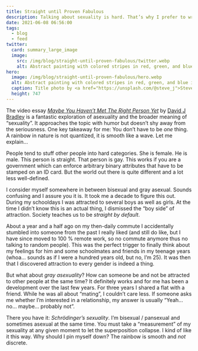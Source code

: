 ```yaml
---
title: Straight until Proven Fabulous
description: Talking about sexuality is hard. That’s why I prefer to write.
date: 2021-06-08 06:56:00
tags:
  - blog
  - feed
twitter:
  card: summary_large_image
  image:
    src: /img/blog/straight-until-proven-fabulous/twitter.webp
    alt: Abstract painting with colored stripes in red, green, and blue in the background and a rainbow in the lower right hand side.
hero:
  image: /img/blog/straight-until-proven-fabulous/hero.webp
  alt: Abstract painting with colored stripes in red, green, and blue in the background and a rainbow in the lower right hand side.
  caption: Title photo by <a href="https://unsplash.com/@steve_j">Steve Johnson</a> on <a href="https://unsplash.com/photos/5Z9GhJJjiCc">Unsplash</a>.
  height: 747
---
```


The video essay _[Maybe You Haven’t Met The Right Person Yet](https://www.youtube.com/watch?v=vkRPPcxPPjA)_ by [David J Bradley](https://www.youtube.com/c/DavidJBradley) is a fantastic exploration of asexuality and the broader meaning of “sexuality”. It approaches the topic with humor but doesn’t shy away from the seriousness. One key takeaway for me: You don’t have to be _one_ thing. A rainbow in nature is not quantized, it is smooth like a wave. Let me explain…

People tend to stuff other people into hard categories. She is female. He is male. This person is straight. That person is gay. This works if you are a government which can enforce arbitrary binary attributes that have to be stamped on an ID card. But the world out there is quite different and a lot less well-defined.

I consider myself somewhere in between bisexual and gray asexual. Sounds confusing and I assure you it is. It took me a decade to figure this out. During my schooldays I was attracted to several boys as well as girls. At the time I didn’t know this is an actual thing, I dismissed the “boy side” of attraction. Society teaches us to be _straight by default_.

About a year and a half ago on my then-daily commute I accidentally stumbled into someone from the past I really liked (and still do like, but I have since moved to 100 % remote work, so no commute anymore thus no talking to random people). This was the perfect trigger to finally think about my feelings for him and some schoolmates and friends in my teenage years (whoa… sounds as if I were a hundred years old, but no, I’m 25). It was then that I discovered attraction to every gender is indeed a thing.

But what about _gray asexuality_? How can someone be and not be attracted to other people at the same time? It definitely works and for me has been a development over the last few years. For three years I shared a flat with a friend. While he was all about “mating”, I couldn’t care less. If someone asks me whether I’m interested in a relationship, my answer is usually “Yeah… no… maybe… probably not”.

There you have it: _Schrödinger’s sexuality_. I’m bisexual / pansexual and sometimes asexual at the same time. You must take a “measurement” of my sexuality at any given moment to let the superposition collapse. I kind of like it this way. Why should I pin myself down? The rainbow is smooth and _not_ discrete.
